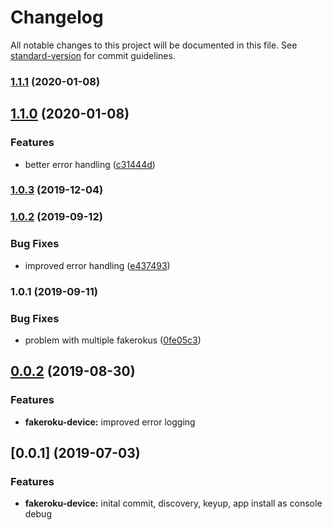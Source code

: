 # Changelog

All notable changes to this project will be documented in this file. See [standard-version](https://github.com/conventional-changelog/standard-version) for commit guidelines.

### [1.1.1](https://github.com/naimo84/node-red-contrib-fakeroku/compare/v1.1.0...v1.1.1) (2020-01-08)

## [1.1.0](https://github.com/naimo84/node-red-contrib-fakeroku/compare/v1.0.3...v1.1.0) (2020-01-08)


### Features

* better error handling ([c31444d](https://github.com/naimo84/node-red-contrib-fakeroku/commit/c31444d51ec8e4d0fd9597bb01149bfa4b43c7fe))

### [1.0.3](https://github.com/naimo84/node-red-contrib-fakeroku/compare/v1.0.2...v1.0.3) (2019-12-04)

### [1.0.2](https://github.com/naimo84/node-red-contrib-fakeroku/compare/v1.0.1...v1.0.2) (2019-09-12)


### Bug Fixes

* improved error handling ([e437493](https://github.com/naimo84/node-red-contrib-fakeroku/commit/e437493))

### 1.0.1 (2019-09-11)


### Bug Fixes

* problem with multiple fakerokus ([0fe05c3](https://github.com/naimo84/node-red-contrib-fakeroku/commit/0fe05c3))

<a name="0.0.2"></a>
## [0.0.2](https://github.com/naimo84/node-red-contrib-fakeroku/compare/v0.0.1...v0.0.2) (2019-08-30)

### Features

* **fakeroku-device:** improved error logging 

<a name="0.0.1"></a>
## [0.0.1] (2019-07-03)

### Features

* **fakeroku-device:** inital commit, discovery, keyup, app install as console debug